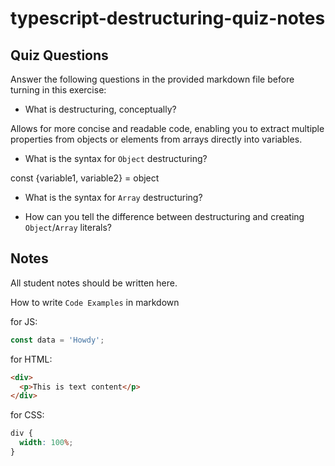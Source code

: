 # typescript-destructuring-quiz-notes

## Quiz Questions

Answer the following questions in the provided markdown file before turning in this exercise:

- What is destructuring, conceptually?

Allows for more concise and readable code, enabling you to extract multiple properties from objects or elements from arrays directly into variables.

- What is the syntax for `Object` destructuring?

const {variable1, variable2} = object

- What is the syntax for `Array` destructuring?

- How can you tell the difference between destructuring and creating `Object`/`Array` literals?

## Notes

All student notes should be written here.

How to write `Code Examples` in markdown

for JS:

```javascript
const data = 'Howdy';
```

for HTML:

```html
<div>
  <p>This is text content</p>
</div>
```

for CSS:

```css
div {
  width: 100%;
}
```
